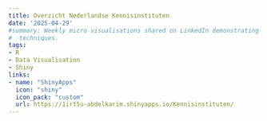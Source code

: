 ```yaml
---
title: Overzicht Nederlandse Kennisinstituten
date: '2025-04-29'
#summary: Weekly micro visualisations shared on LinkedIn demonstrating R and ggplot2
#  techniques.
tags:
- R
- Data Visualisation
- Shiny
links:
- name: "ShinyApps"
  icon: "shiny"
  icon_pack: "custom"
  url: https://1irt5u-abdelkarim.shinyapps.io/Kennisinstituten/
---
```


